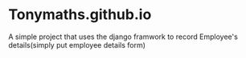 # Tonymaths.github.io
A simple project that uses the django framwork to record Employee's details(simply put employee details form)

